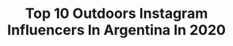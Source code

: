 ---
title: Top 10 Outdoors Instagram Influencers In Argentina In 2020
description: >-
  Find top outdoors Instagram influencers in Argentina in 2020. Most popular hashtags: #nature #patagonia #argentina #chile.
platform: Instagram
profiles:
  - username: "labengale"
    fullname: >-
      ophelie moris | 🌱good living
    location: "Argentina"
    followers: 65949
    engagement: 162
    commentsToLikes: 0.065586
    id: ck0vvupksqurb0i191y407xnk
    verified: false
    hashtags: "#nature, #traveltheworld, #beautiful, #fitzroy"
  - username: "charlysinewan"
    fullname: >-
      Sinewan
    location: "Argentina"
    followers: 96146
    engagement: 702
    commentsToLikes: 0.017242
    id: ck5zpumrptdna0i148b3z3wz1
    verified: false
    hashtags: "#espa, #elmundoenmotoconcharlysinewan, #fotogramaretocadisimo, #cdmx"
  - username: "andre_beleen"
    fullname: >-
      Andrea Sanchez
    location: "Argentina"
    followers: 2493
    engagement: 2084
    commentsToLikes: 0.079703
    id: ck5q8gmjv62zv0i11ik2hqzfd
    verified: false
    hashtags: "#ourplanetdaily, #wildlifephotographer, #landscapephotography, #thisischile"
  - username: "marco_on_the_move"
    fullname: >-
      Marco Marsh
    location: "Argentina"
    followers: 2163
    engagement: 1480
    commentsToLikes: 0.055240
    id: ck5zs0q6pxlq20i14jpn6buyw
    verified: false
    hashtags: ""
  - username: "nimabah"
    fullname: >-
      NB
    location: "Argentina"
    followers: 15048
    engagement: 304
    commentsToLikes: 0.036780
    id: ck0w3wy7kvpff0i19ozj3el2y
    verified: false
    hashtags: "#blackandwhite, #familyreunion2019, #hikerlife, #loscuernos"
  - username: "lherrainz"
    fullname: >-
      Leandro Herrainz
    location: "Argentina"
    followers: 5489
    engagement: 550
    commentsToLikes: 0.030753
    id: ck0w3ebpmsyzv0i190u0x6swi
    verified: false
    hashtags: "#contentcreator, #djimavic, #djimavicpro, #aerialshots"
  - username: "odisaystudio"
    fullname: >-
      Odisay Studio
    location: "Argentina"
    followers: 4928
    engagement: 506
    commentsToLikes: 0.015162
    id: ck0vv15xln29y0i19k8gu0y7x
    verified: false
    hashtags: "#chile, #winteriscoming, #robinsoncrusoe, #patagonia"
  - username: "amorosocaro"
    fullname: >-
      Carolina Amoroso
    location: "Argentina"
    followers: 23002
    engagement: 633
    commentsToLikes: 0.035921
    id: ck14k8k8poa4x0i19qsit7sgk
    verified: false
    hashtags: "#finances, #navidad, #nature, #dance"
  - username: "andreusimon"
    fullname: >-
      ANDREU SIMON AYMERICH
    location: "Argentina"
    followers: 6739
    engagement: 1378
    commentsToLikes: 0.025200
    id: ck0w6wpujamgs0i19tgew57z2
    verified: false
    hashtags: "#trail, #trailmountain, #utmb2019, #skyrunning"
  - username: "shanu_s_h_a_n"
    fullname: >-
      ⚫ 🅢🅗🅐🅝🅤 🅢_🅗_🅐_🅝 ⚫
    location: "Argentina"
    followers: 4445
    engagement: 2767
    commentsToLikes: 0.093360
    id: ck15rlvfi8k200i19v0p33l2i
    verified: false
    hashtags: "#people, #beach, #actor, #fall"
---